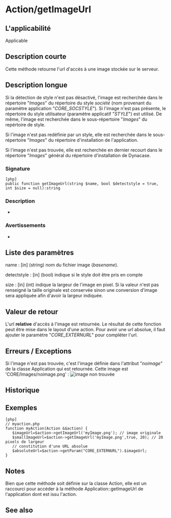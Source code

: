 # Action/getImageUrl



## L'applicabilité

   Applicable

## Description courte

Cette méthode retourne l'url d'accès à une image stockée sur le serveur.

## Description longue

Si la détection de style n'est pas désactivé, l'image est recherchée dans le répertoire "*Images*" du répertoire du style *société* (nom provenant du paramètre application "*CORE_SOCSTYLE*"). Si l'image n'est pas présente, le répertoire du style utilisateur (paramètre applicatif "*STYLE*") est utilisé. De même, l'image est recherchée dans le sous-répertoire "*Images*" du repértoire de style.

Si l'image n'est pas redéfinie par un style, elle est recherchée dans le sous-répertoire "*Images*" du répertoire d'installation de l'application.

Si l'image n'est pas trouvée, elle est recherchée en dernier recourt dans le répertoire "*Images*" général du répertoire d'installation de Dynacase.



### Signature

    [php]
    public function getImageUrl(string $name, bool $detectstyle = true, int $size = null):string

### Description

-

### Avertissements

-

## Liste des paramètres


name
: [in] (string) nom du fichier image (*basename*).

detectstyle
: [in] (bool) indique si le style doit être pris en compte

size
: [in] (int) indique la largeur de l'image en pixel. Si la valeur n'est pas renseigné la taille originale est conservée sinon une conversion d'image sera appliquée afin d'avoir la largeur indiquée.

## Valeur de retour

L'url **relative** d'accès à l'image est retournée. Le résultat de cette fonction peut être mise dans le layout d'une action. Pour avoir une url absolue, il faut ajouter le paramètre "*CORE_EXTERNURL*" pour compléter l'url.

## Erreurs / Exceptions

Si l'image n'est pas trouvée, c'est l'image définie dans l'attribut "*noimage*" de la classe Application qui est retournée. Cette image est 'CORE/Images/noimage.png' :
![image non trouvée](images/noimage.png "No image")

## Historique


## Exemples

    [php]
    // myaction.php
    function myAction(Action &$action) {
       $imageUrl=$action->getImageUrl('myImage.png'); // image originale
       $smallImageUrl=$action->getImageUrl('myImage.png',true, 20); // 20 pixels de largeur
       // constitution d'une URL absolue
       $absoluteUrl=$action->getParam("CORE_EXTERNURL").$imageUrl;
    }


## Notes

Bien que cette méthode soit définie sur la classe Action, elle est un raccourci pour accéder à la méthode Application::getImageUrl de l'application dont est issu l'action.

## See also
